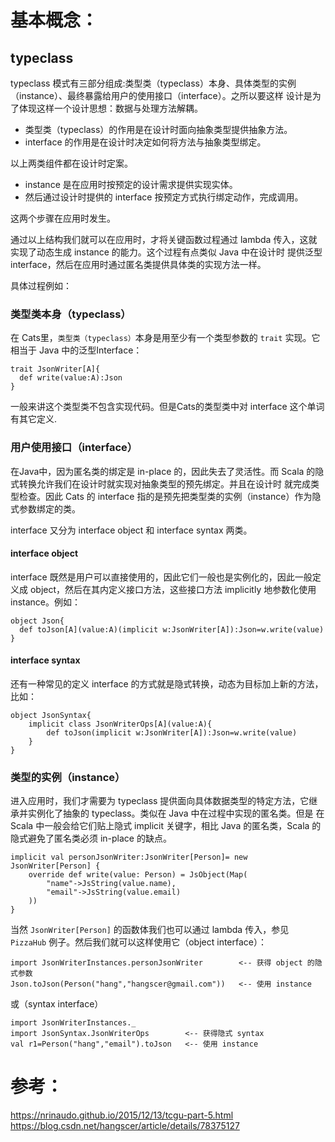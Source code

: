 # 基本概念：

## typeclass

typeclass 模式有三部分组成:类型类（typeclass）本身、具体类型的实例（instance）、最终暴露给用户的使用接口（interface）。之所以要这样
设计是为了体现这样一个设计思想：数据与处理方法解耦。

* 类型类（typeclass）的作用是在设计时面向抽象类型提供抽象方法。
* interface 的作用是在设计时决定如何将方法与抽象类型绑定。

以上两类组件都在设计时定案。

* instance 是在应用时按预定的设计需求提供实现实体。
* 然后通过设计时提供的 interface 按预定方式执行绑定动作，完成调用。

这两个步骤在应用时发生。

通过以上结构我们就可以在应用时，才将关键函数过程通过 lambda 传入，这就实现了动态生成 instance 的能力。这个过程有点类似 Java 中在设计时
提供泛型 interface，然后在应用时通过匿名类提供具体类的实现方法一样。

具体过程例如：

### 类型类本身（typeclass）

在 Cats里，`类型类（typeclass）`本身是用至少有一个类型参数的 `trait` 实现。它相当于 Java 中的泛型Interface：
~~~
trait JsonWriter[A]{
  def write(value:A):Json
}
~~~

一般来讲这个类型类不包含实现代码。但是Cats的类型类中对 interface 这个单词有其它定义.

### 用户使用接口（interface）

在Java中，因为匿名类的绑定是 in-place 的，因此失去了灵活性。而 Scala 的隐式转换允许我们在设计时就实现对抽象类型的预先绑定。并且在设计时
就完成类型检查。因此 Cats 的 interface 指的是预先把类型类的实例（instance）作为隐式参数绑定的类。

interface 又分为 interface object 和 interface syntax 两类。

#### interface object

interface 既然是用户可以直接使用的，因此它们一般也是实例化的，因此一般定义成 object，然后在其内定义接口方法，这些接口方法 implicitly
地参数化使用 instance。例如：

~~~
object Json{
  def toJson[A](value:A)(implicit w:JsonWriter[A]):Json=w.write(value)
}
~~~

#### interface syntax

还有一种常见的定义 interface 的方式就是隐式转换，动态为目标加上新的方法，比如：
~~~
object JsonSyntax{
    implicit class JsonWriterOps[A](value:A){
        def toJson(implicit w:JsonWriter[A]):Json=w.write(value)
    }
}
~~~

### 类型的实例（instance）

进入应用时，我们才需要为 typeclass 提供面向具体数据类型的特定方法，它继承并实例化了抽象的 typeclass。类似在 Java 中在过程中实现的匿名类。但是
在 Scala 中一般会给它们贴上隐式 implicit 关键字，相比 Java 的匿名类，Scala 的隐式避免了匿名类必须 in-place 的缺点。

~~~
implicit val personJsonWriter:JsonWriter[Person]= new JsonWriter[Person] {
    override def write(value: Person) = JsObject(Map(
        "name"->JsString(value.name),
        "email"->JsString(value.email)
    ))
}
~~~

当然 `JsonWriter[Person]` 的函数体我们也可以通过 lambda 传入，参见 `PizzaHub` 例子。然后我们就可以这样使用它（object interface）：

~~~
import JsonWriterInstances.personJsonWriter        <-- 获得 object 的隐式参数
Json.toJson(Person("hang","hangscer@gmail.com"))   <-- 使用 instance
~~~

或（syntax interface）

~~~
import JsonWriterInstances._
import JsonSyntax.JsonWriterOps        <-- 获得隐式 syntax
val r1=Person("hang","email").toJson   <-- 使用 instance
~~~


# 参考：
https://nrinaudo.github.io/2015/12/13/tcgu-part-5.html
https://blog.csdn.net/hangscer/article/details/78375127
